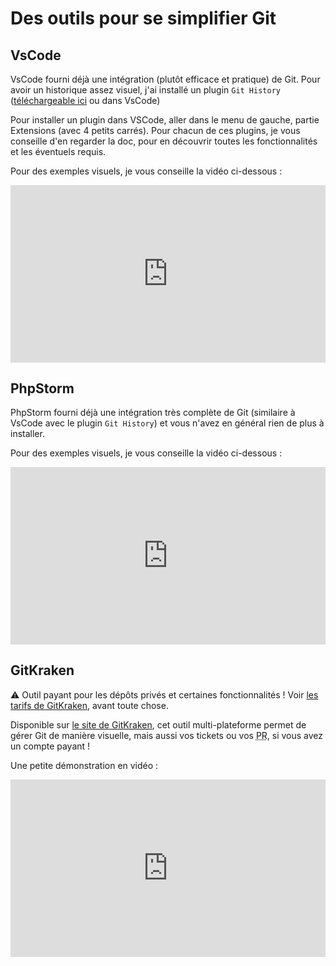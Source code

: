 # Des outils pour se simplifier Git

## VsCode

VsCode fourni déjà une intégration (plutôt efficace et pratique) de Git. Pour avoir un historique assez visuel, j'ai installé un plugin `Git History` ([téléchargeable ici](https://marketplace.visualstudio.com/items?itemName=donjayamanne.githistory) ou dans VsCode)

Pour installer un plugin dans VSCode, aller dans le menu de gauche, partie Extensions (avec 4 petits carrés). Pour chacun de ces plugins, je vous conseille d'en regarder la doc, pour en découvrir toutes les fonctionnalités et les éventuels requis.

Pour des exemples visuels, je vous conseille la vidéo ci-dessous :

<div style="position: relative; padding-bottom: 56.25%; height: 0;"><iframe src="https://www.loom.com/embed/06910ce39a85457cbf8cab42abc8caa9" frameborder="0" webkitallowfullscreen mozallowfullscreen allowfullscreen style="position: absolute; top: 0; left: 0; width: 100%; height: 100%;"></iframe></div>

## PhpStorm

PhpStorm fourni déjà une intégration très complète de Git (similaire à VsCode avec le plugin `Git History`) et vous n'avez en général rien de plus à installer.

Pour des exemples visuels, je vous conseille la vidéo ci-dessous :

<div style="position: relative; padding-bottom: 56.25%; height: 0;"><iframe src="https://www.loom.com/embed/2857ad75422d47aa9f621722a61940a7" frameborder="0" webkitallowfullscreen mozallowfullscreen allowfullscreen style="position: absolute; top: 0; left: 0; width: 100%; height: 100%;"></iframe></div>

## GitKraken

:warning: Outil payant pour les dépôts privés et certaines fonctionnalités ! Voir [les tarifs de GitKraken](https://www.gitkraken.com/pricing), avant toute chose.

Disponible sur [le site de GitKraken](https://www.gitkraken.com/), cet outil multi-plateforme permet de gérer Git de manière visuelle, mais aussi vos tickets ou vos <abbr title="Pull Request">PR</abbr>, si vous avez un compte payant ! 

Une petite démonstration en vidéo :

<div style="position: relative; padding-bottom: 56.25%; height: 0;"><iframe src="https://www.loom.com/embed/50e6c35c87e64932be9fa09c8574a364" frameborder="0" webkitallowfullscreen mozallowfullscreen allowfullscreen style="position: absolute; top: 0; left: 0; width: 100%; height: 100%;"></iframe></div>
